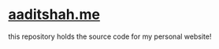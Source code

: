 # [aaditshah.me](https://www.aaditshah.me)

this repository holds the source code for my personal website!
